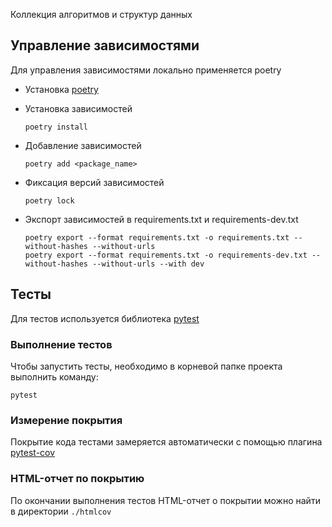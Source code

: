 Коллекция алгоритмов и структур данных 

## Управление зависимостями

Для управления зависимостями локально применяется poetry

* Установка [poetry](https://python-poetry.org/docs/#installation)

* Установка зависимостей
  ```shell
  poetry install
  ```

* Добавление зависимостей
  ```shell
  poetry add <package_name>
  ```
  
* Фиксация версий зависимостей
  ```shell
  poetry lock
  ```
  
* Экспорт зависимостей в requirements.txt и requirements-dev.txt
  ```shell
  poetry export --format requirements.txt -o requirements.txt --without-hashes --without-urls
  poetry export --format requirements.txt -o requirements-dev.txt --without-hashes --without-urls --with dev
  ```

## Тесты

Для тестов используется библиотека [pytest](https://docs.pytest.org)

### Выполнение тестов

Чтобы запустить тесты, необходимо в корневой папке проекта выполнить команду:

```shell
pytest
```

### Измерение покрытия
Покрытие кода тестами замеряется автоматически с помощью плагина [pytest-cov](https://pytest-cov.readthedocs.io/en/latest/)

### HTML-отчет по покрытию

По окончании выполнения тестов HTML-отчет о покрытии можно найти в директории `./htmlcov`
